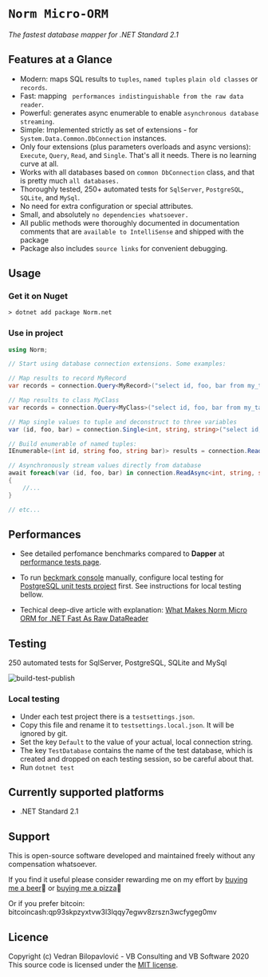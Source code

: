 # **`Norm Micro-ORM`**

_The fastest database mapper for .NET Standard 2.1_

## Features at a Glance

- Modern: maps SQL results to `tuples`, `named tuples` `plain old classes` or `records`.
- Fast: mapping ` performances indistinguishable from the raw data reader`.
- Powerful: generates async enumerable to enable `asynchronous database streaming`.
- Simple: Implemented strictly as set of extensions - for `System.Data.Common.DbConnection` instances.
- Only four extensions  (plus parameters overloads and async versions): `Execute`, `Query`, `Read`, and `Single`. That's all it needs. There is no learning curve at all.
- Works with all databases based on `common DbConnection` class, and that is pretty much `all databases.`
- Thoroughly tested, 250+ automated tests for `SqlServer`, `PostgreSQL`, `SQLite`, and `MySql`.
- No need for extra configuration or special attributes.
- Small, and absolutely `no dependencies whatsoever.`
- All public methods were thoroughly documented in documentation comments that are `available to IntelliSense` and shipped with the package 
- Package also includes `source links` for convenient debugging.

## Usage

### Get it on Nuget

```txt
> dotnet add package Norm.net
```

### Use in project

```csharp
using Norm;

// Start using database connection extensions. Some examples:

// Map results to record MyRecord
var records = connection.Query<MyRecord>("select id, foo, bar from my_table");

// Map results to class MyClass
var records = connection.Query<MyClass>("select id, foo, bar from my_table");

// Map single values to tuple and deconstruct to three variables
var (id, foo, bar) = connection.Single<int, string, string>("select id, foo, bar from my_table");

// Build enumerable of named tuples:
IEnumerable<(int id, string foo, string bar)> results = connection.Read<int, string, string>("select id, foo, bar from my_table");

// Asynchronously stream values directly from database
await foreach(var (id, foo, bar) in connection.ReadAsync<int, string, string>("select id, foo, bar from my_table"))
{
    //...
}

// etc...
```

## Performances

- See detailed perfomance benchmarks compared to **Dapper** at [performance tests page](https://github.com/vb-consulting/Norm.net/blob/master/PERFOMANCE-TESTS.md).

- To run [beckmark console](https://github.com/vb-consulting/Norm.net/blob/master/BenchmarksConsole/Program.cs) manually, configure local testing for [PostgreSQL unit tests project](https://github.com/vb-consulting/Norm.net/tree/master/Tests/PostgreSqlUnitTests) first. See instructions for local testing bellow.

- Techical deep-dive article with explanation: [What Makes Norm Micro ORM for .NET Fast As Raw DataReader](https://dev.to/vbilopav/what-makes-norm-micro-orm-for-net-fast-as-raw-datareader-5eoa)

## Testing

250 automated tests for SqlServer, PostgreSQL, SQLite and MySql

![build-test-publish](https://github.com/vb-consulting/Norm.net/workflows/build-test-publish/badge.svg)

### Local testing

- Under each test project there is a `testsettings.json`. 
- Copy this file and rename it to `testsettings.local.json`. It will be ignored by git.
- Set the key `Default` to the value of your actual, local connection string.
- The key `TestDatabase` contains the name of the test database, which is created and dropped on each testing session, so be careful about that.
- Run `dotnet test`

## Currently supported platforms

- .NET Standard 2.1

## Support

This is open-source software developed and maintained freely without any compensation whatsoever.

If you find it useful please consider rewarding me on my effort by [buying me a beer](https://www.paypal.me/vbsoftware/5)🍻 or [buying me a pizza](https://www.paypal.me/vbsoftware/10)🍕

Or if you prefer bitcoin:
bitcoincash:qp93skpzyxtvw3l3lqqy7egwv8zrszn3wcfygeg0mv

## Licence

Copyright (c) Vedran Bilopavlović - VB Consulting and VB Software 2020
This source code is licensed under the [MIT license](https://github.com/vbilopav/NoOrm.Net/blob/master/LICENSE).
